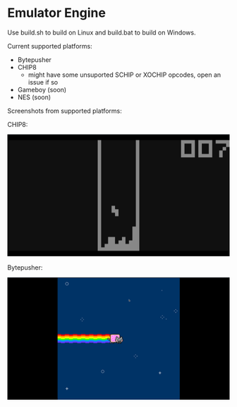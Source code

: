 # Emulator Engine

Use build.sh to build on Linux and build.bat to build on Windows.

Current supported platforms:
- Bytepusher
- CHIP8 
    - might have some unsuported SCHIP or XOCHIP opcodes, open an issue if so
- Gameboy (soon)
- NES (soon)

Screenshots from supported platforms:

CHIP8:

![CHIP8 Tetris](https://raw.githubusercontent.com/bustatu/EmulatorEngine/main/github-images/chip8-tetris.png?raw=true)

Bytepusher:

![Bytepusher Nyan Cat](https://raw.githubusercontent.com/bustatu/EmulatorEngine/main/github-images/bp-nyan.png?raw=true)